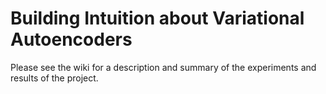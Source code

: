 # Building Intuition about Variational Autoencoders

Please see the wiki for a description and summary of the experiments and results of the project.
